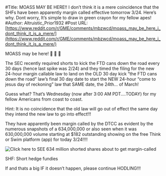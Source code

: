 #Title: MOASS MAY BE HERE!! I don’t think it is a mere coincidence that the SHFs have been apparently margin called effective tomorrow 3/24. Here’s why. Dont worry, It’s simple to draw in green crayon for my fellow apes!
#Author: Altruistic_Prior1932
#Post URL: [https://www.reddit.com/r/GME/comments/mbzwcd/moass_may_be_here_i_dont_think_it_is_a_mere/](https://www.reddit.com/r/GME/comments/mbzwcd/moass_may_be_here_i_dont_think_it_is_a_mere/)


MOASS may be here! 🚀 🚀 🚀 

The SEC recently required shorts to kick the FTD cans down the road every 30 days (hence last spike was 2/24) and they timed the filing for the new 24-hour margin callable law to land on the OLD 30 day kick “the FTD cans down the road” law’s final 30 day date to start the NEW 24-hour “come to jesus day of reckoning” law that SAME date, the 24th... of March!

Guess what? That’s Wednesday (now after 3:00 AM PDT....TODAY) for my fellow Americans from coast to coast. 

Hint: It is no coincidence that the old law will go out of effect the same day they intend the new law to go into effect!!!

They have apparently been margin called by the DTCC as evident by the numerous snapshots of a 634,000,000 or also seen when it was 630,000,000 volume starting at $182 outstanding showing on the free Think or Swim platform (app) for today 3/24!!!! 

![Click here to SEE 634 million shorted shares about to get margin-called](https://imgur.com/gallery/xCfwwPL?s=sms)

SHF: Short hedge fundies

If and thats a big IF it doesn’t happen, please continue HODLING!!!